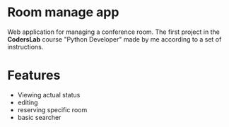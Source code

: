 # Room manage app

Web application for managing a conference room. The first project in the **CodersLab** course "Python Developer" made by me according to a set of instructions.

# Features
- Viewing actual status
-  editing
-  reserving specific room
-  basic searcher
